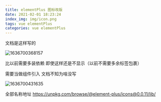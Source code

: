```yaml
---
title: elementPlus 图标改版
date: 2021-02-01 18:23:24
index_img: img/icon.png
tags: vue elementPlus  
categories: vue elementPlus  
---
```


文档是这样写的

![1636700368157](1636700368157.png)

比以前需要多装依赖  即使这样还是不显示（以前不需要多余标签包裹）

需要当做组件引入  文档不知为啥没写

![1636700431635](1636700431635.png)

全部名称地址 https://unpkg.com/browse/@element-plus/icons@0.0.11/lib/

